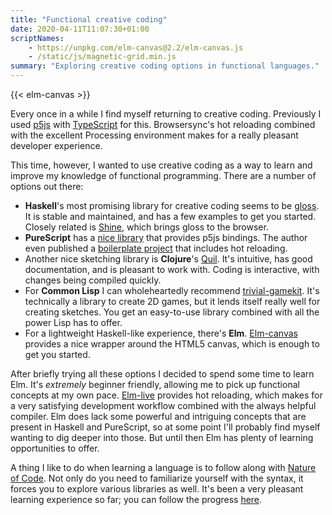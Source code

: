 ```yaml
---
title: "Functional creative coding"
date: 2020-04-11T11:07:30+01:00
scriptNames:
    - https://unpkg.com/elm-canvas@2.2/elm-canvas.js
    - /static/js/magnetic-grid.min.js
summary: "Exploring creative coding options in functional languages."
---
```


{{< elm-canvas >}}

Every once in a while I find myself returning to creative coding. Previously I
used [p5js] with [TypeScript] for this. Browsersync's hot reloading combined
with the excellent Processing environment makes for a really pleasant developer
experience.

This time, however, I wanted to use creative coding as a way to learn and
improve my knowledge of functional programming. There are a number of options
out there:

- **Haskell**'s most promising library for creative coding seems to be [gloss].
  It is stable and maintained, and has a few examples to get you started.
  Closely related is [Shine], which brings gloss to the browser.
- **PureScript** has a [nice library][purescript-p5] that provides p5js
  bindings. The author even published a [boilerplate
  project][purescript-p5-starter] that includes hot reloading.
- Another nice sketching library is **Clojure**'s [Quil]. It's intuitive, has
  good documentation, and is pleasant to work with. Coding is interactive, with
  changes being compiled quickly.
- For **Common Lisp** I can wholeheartedly recommend [trivial-gamekit]. It's
  technically a library to create 2D games, but it lends itself really well for
  creating sketches. You get an easy-to-use library combined with all the power
  Lisp has to offer.
- For a lightweight Haskell-like experience, there's **Elm**. [Elm-canvas]
  provides a nice wrapper around the HTML5 canvas, which is enough to get you
  started.

After briefly trying all these options I decided to spend some time to learn
Elm. It's *extremely* beginner friendly, allowing me to pick up functional
concepts at my own pace. [Elm-live] provides hot reloading, which makes for a
very satisfying development workflow combined with the always helpful compiler.
Elm does lack some powerful and intriguing concepts that are present in Haskell
and PureScript, so at some point I'll probably find myself wanting to dig deeper
into those. But until then Elm has plenty of learning opportunities to offer.

A thing I like to do when learning a language is to follow along with [Nature of
Code][nature-of-code]. Not only do you need to familiarize yourself with the
syntax, it forces you to explore various libraries as well. It's been a very
pleasant learning experience so far; you can follow the progress
[here][noc-elm].


[p5js]: https://p5js.org/
[TypeScript]: https://github.com/Gaweph/p5-typescript-starter
[gloss]: http://gloss.ouroborus.net/
[Shine]: https://github.com/fgaz/shine
[purescript-p5]: https://github.com/derektmueller/purescript-p5
[purescript-p5-starter]: https://github.com/derektmueller/purescript-p5-boilerplate
[quil]: http://www.quil.info/
[trivial-gamekit]: https://github.com/borodust/trivial-gamekit
[Elm-canvas]: https://package.elm-lang.org/packages/joakin/elm-canvas/latest/
[elm-live]: https://github.com/wking-io/elm-live
[nature-of-code]: https://natureofcode.com/
[noc-elm]: https://www.github.com/mark-gerarts/nature-of-code-elm
